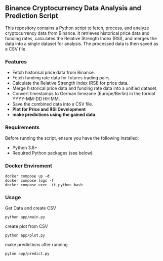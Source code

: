 ## Binance Cryptocurrency Data Analysis and Prediction Script
This repository contains a Python script to fetch, process, and analyze cryptocurrency data from Binance. It retrieves historical price data and funding rates, calculates the Relative Strength Index (RSI), and merges the data into a single dataset for analysis. The processed data is then saved as a CSV file.

### Features
* Fetch historical price data from Binance.
* Fetch funding rate data for futures trading pairs.
* Calculate the Relative Strength Index (RSI) for price data.
* Merge historical price data and funding rate data into a unified dataset.
* Convert timestamps to German timezone (Europe/Berlin) in the format YYYY-MM-DD HH:MM.
* Save the combined data into a CSV file.
* **Plot for Price and RSI Development**
* **make predictions using the gained data**

### Requirements
Before running the script, ensure you have the following installed:
* Python 3.8+
* Required Python packages (see below)

### Docker Enviroment

    docker compose up -d
    docker compose logs -f
    docker compose exec -it python bash

### Usage
    
Get Data and create CSV

    python app/main.py 

create plot from CSV

    python app/plot.py

make predictions after running 

    pyton app/predict.py
    